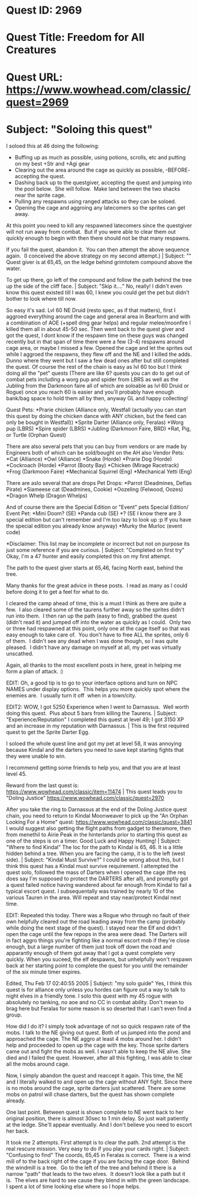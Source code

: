 # Quest ID: 2969
# Quest Title: Freedom for All Creatures
# Quest URL: https://www.wowhead.com/classic/quest=2969
# Subject: "Soloing this quest"
I soloed this at 46 doing the following:

- Buffing up as much as possible, using potions, scrolls, etc and putting on my best +Str and +Agi gear
- Clearing out the area around the cage as quickly as possible, -BEFORE- accepting the quest.
- Dashing back up to the questgiver, accepting the quest and jumping into the pool below.  She will follow.  Make land between the two shacks near the sprite cage.
- Pulling any respawns using ranged attacks so they can be soloed.
- Opening the cage and aggroing any latecomers so the sprites can get away.

At this point you need to kill any respawned latecomers since the questgiver will not run away from combat.  But if you were able to clear them out quickly enough to begin with then there should not be that many respawns.

If you fail the quest, abandon it.  You can then attempt the above sequence again.  (I conceived the above strategy on my second attempt.) | Subject: "<Blank>"
Quest giver is at 65,45, on the ledge behind grimtotem compound above the water.

To get up there, go left of the compound and follow the path behind the tree up the side of the cliff face. | Subject: "Skip it...."
No, really! I didn't even know this quest existed till I was 60, I knew you could get the pet but didn't bother to look where till now.

So easy it's sad. Lvl 60 NE Druid (resto spec, as if that matters), first I aggroed everything around the cage and general area in Bearform and with a combination of AOE (+spell dmg gear helps) and regular melee/moonfire I killed them all in about 45-50 sec. Then went back to the quest giver and got the quest, I dont know if the respawn time on these guys was changed recently but in that span of time there were a few (3-4) respawns around cage area, or maybe I missed a few. Opened the cage and let the sprites out while I aggroed the respawns, they flew off and the NE and I killed the adds. Dunno where they went but I saw a few dead ones after but still completed the quest.
Of course the rest of the chain is easy as lvl 60 too but I think doing all the "pet" quests (There are like 6? quests you can do to get out of combat pets including a worg pup and spider from LBRS as well as the Jubling from the Darkmoon faire all of which are soloable as lvl 60 Druid or Rogue) once you reach 60 is easier and you'll probably have enough bank/bag space to hold them all by then, anyway GL and happy collecting!

Quest Pets:
*Prarie chicken (Alliance only, Westfall (actually you can start this quest by doing the chicken dance with ANY chicken, but the feed can only be bought in Westfall))
*Sprite Darter (Alliance only, Feralas)
*Worg pup (LBRS)
*Spire spider (LBRS)
*Jubling (Darkmoon Faire, BRD)
*Rat, Pig, or Turtle (Orphan Quest)

There are also several pets that you can buy from vendors or are made by Engineers both of which can be sold/bought on the AH also
Vendor Pets:
*Cat (Alliance)
*Owl (Alliance)
*Snake (Horde)
*Prarie Dog (Horde)
*Cockroach (Horde)
*Parrot (Booty Bay)
*Chicken (Mirage Racetrack)
*Frog (Darkmoon Faire)
*Mechanical Squirrel (Eng)
*Mechanical Yetti (Eng)

There are aslo several that are drops
Pet Drops:
*Parrot (Deadmines, Defias Pirate)
*Siameese cat (Deadmines, Cookie)
*Oozeling (Felwood, Oozes)
*Dragon Whelp (Dragon Whelps)

And of course there are the Special Edition or "Event" pets
Special Edition/ Event Pet:
*Mini Doom? (SE)
*Panda cub (SE)
*? (SE I know there are 3 special edition but can't remember and I'm too lazy to look up :p If you have the special edition you already know anyway)
*Murky the Murloc (event code)

*Disclaimer: This list may be incomplete or incorrect but not on purpose its just some reference if you are curious. | Subject: "Completed on first try"
Okay, I'm a 47 hunter and easily completed this on my first attempt.

The path to the quest giver starts at 65,46, facing North east, behind the tree.

Many thanks for the great advice in these posts.  I read as many as I could before doing it to get a feel for what to do.

I cleared the camp ahead of time, this is a must I think as there are quite a few.  I also cleared some of the taurens further away so the sprites didn't run into them.  I then ran up the path (easy to find), grabbed the quest (didn't read it) and jumped off into the water as quickly as I could.  Only two or three had respawned at this point, only one at the cage itself so that was easy enough to take care of.  You don't have to free ALL the sprites, only 6 of them.  I didn't see any dead when I was done though, so I was quite pleased.  I didn't have any damage on myself at all, my pet was virtually unscathed.

Again, all thanks to the most excellent posts in here, great in helping me form a plan of attack. :)

EDIT: Oh, a good tip is to go to your interface options and turn on NPC NAMES under display options.  This helps you more quickly spot where the enemies are.  I usually turn it off  when in a town/city.

EDIT2: WOW, I got 5250 Experience when I went to Darnassus.  Well worth doing this quest.  Plus about 5 bars from killing the Taurens. | Subject: "Experience/Reputation"
I completed this quest at level 49; I got 3150 XP and an increase in my reputation with Darnassus. | This is the first required quest to get the Sprite Darter Egg.

I soloed the whole quest line and got my pet at level 58, it was annoying because Kindal and the darters you need to save kept starting fights that they were unable to win.

I recommend getting some friends to help you, and that you are at least level 45.

Reward from the last quest is:
https://www.wowhead.com/classic/item=11474 | This quest leads you to "Doling Justice" https://www.wowhead.com/classic/quest=2970

After you take the ring to Darnassus at the end of the Doling Justice quest chain, you need to return to Kindal Moonweaver to pick up the "An Orphan Looking For a Home" quest: https://www.wowhead.com/classic/quest=3841
I would suggest also getting the flight paths from gadget to theramore, then from menethil to Airie Peak in the hinterlands prior to starting this quest as one of the steps is on a timer. Good Luck and Happy Hunting! | Subject: "Where to find Kindal"
The loc for the path to Kindal is 65, 46. It is a little hidden behind a tree. When you are facing the camp, it is to the left (west side). | Subject: "Kindal Must Survive?"
I could be wrong about this, but I think this quest has a Kindal must survive requirement. I attempted the quest solo, followed the mass of Darters when I opened the cage (the req does say I'm supposed to protect the DARTERS after all), and promptly got a quest failed notice having wandered about far enough from Kindal to fail a typical escort quest. I subsequentally was trained by nearly 10 of the various Tauren in the area. Will repeat and stay near/protect Kindal next time.

EDIT: Repeated this today. There was a Rogue who through no fault of their own helpfully cleared out the road leading away from the camp (probably while doing the next stage of the quest). I stayed near the Elf and didn't open the cage until the few repops in the area were dead. The Darters will in fact aggro things you're fighting like a normal escort mob if they're close enough, but a large number of them just took off down the road and apparantly enough of them got away that I got a quest complete very quickly. When you suceed, the elf despawns, but unhelpfully won't respawn back at her starting point to complete the quest for you until the remainder of the six minute timer expires.

Edited, Thu Feb 17 02:40:55 2005 | Subject: "my solo guide"
Yes, I think this quest is for alliance only unless you hordes can figure out a way to talk to night elves in a friendly tone. I solo this quest with my 45 rogue with absolutely no tanking, no aoe and no CC in combat ability. Don't mean to brag here but Feralas for some reason is so deserted that I can't even find a group.

How did I do it? I simply took advantage of not so quick respawn rate of the mobs. I talk to the NE giving out quest. Both of us jumped into the pond and approached the cage. The NE aggro at least 4 mobs around her. I didn't help and proceeded to open up the cage with the key. Those sprite darters came out and fight the mobs as well. I wasn't able to keep the NE alive. She died and I failed the quest. However, after all this fighting, I was able to clear all the mobs around cage.

Now, I simply abandon the quest and reaccept it again. This time, the NE and I literally walked to and open up the cage without ANY fight. Since there is no mobs around the cage, sprite darters just scattered. There are some mobs on patrol will chase darters, but the quest has shown complete already.

One last point. Between quest is shown complete to NE went back to her original position, there is almost 30sec to 1 min delay. So just wait patiently at the ledge. She'll appear eventually. And I don't believe you need to escort her back.

It took me 2 attempts. First attempt is to clear the path. 2nd attempt is the real rescure mission. Very easy to do if you play your cards right. | Subject: "Confusing to find"
The coords, 65,45 in Feralas is correct.  There is a wind mill of to the back right of the cage if you are facing the cage door.  Behind the windmill is a tree.  Go to the left of the tree and behind it there is a narrow "path" that leads to the two elves.  It doesn't look like a path but it is.  The elves are hard to see cause they blend in with the green landscape.  I spent a lot of time looking else where so I hope helps.